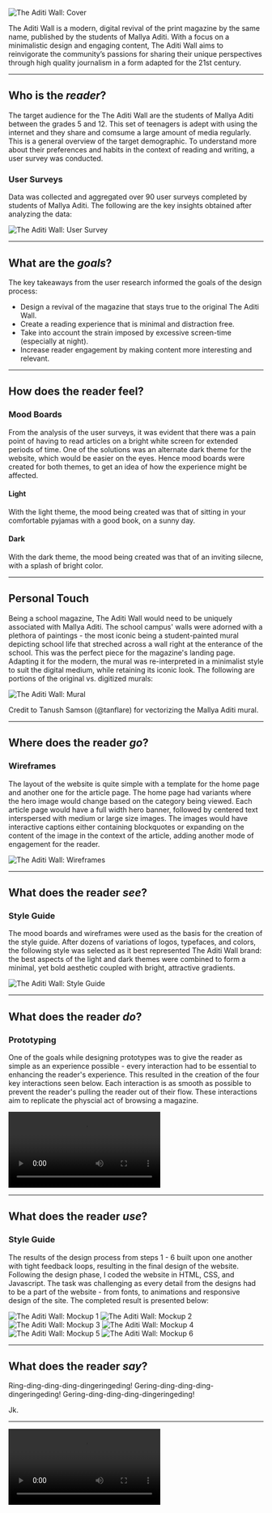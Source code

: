 <div class="post-header">

![The Aditi Wall: Cover](cover.svg "The Aditi Wall: Cover")

</div>

<div class="post-body">

The Aditi Wall is a modern, digital revival of the print magazine by the same name, published by the students of Mallya Aditi. With a focus on a minimalistic design and engaging content, The Aditi Wall aims to reinvigorate the community’s passions for sharing their unique perspectives through high quality journalism in a form adapted for the 21st century.

---

## Who is the *reader*?

The target audience for the The Aditi Wall are the students of Mallya Aditi between the grades 5 and 12. This set of teenagers is adept with using the internet and they share and comsume a large amount of media regularly. This is a general overview of the target demographic. To understand more about their preferences and habits in the context of reading and writing, a user survey was conducted.

### User Surveys

Data was collected and aggregated over 90 user surveys completed by students of Mallya Aditi. The following are the key insights obtained after analyzing the data:

<div class="image image-light">

![The Aditi Wall: User Survey](1.png "The Aditi Wall: User Survey")

</div>

---

## What are the *goals*?

The key takeaways from the user research informed the goals of the design process: 

* Design a revival of the magazine that stays true to the original The Aditi Wall.
* Create a reading experience that is minimal and distraction free.
* Take into account the strain imposed by excessive screen-time (especially at night).  
* Increase reader engagement by making content more interesting and relevant.

---

## How does the reader feel?

### Mood Boards

From the analysis of the user surveys, it was evident that there was a pain point of having to read articles on a bright white screen for extended periods of time. One of the solutions was an alternate dark theme for the website, which would be easier on the eyes. Hence mood boards were created for both themes, to get an idea of how the experience might be affected. 

#### Light

<div class="image image-light image-horizontal"></div>

With the light theme, the mood being created was that of sitting in your comfortable pyjamas with a good book, on a sunny day.

#### Dark

With the dark theme, the mood being created was that of an inviting silecne, with a splash of bright color.

<div class="image image-light image-horizontal"></div>

---

## Personal Touch

Being a school magazine, The Aditi Wall would need to be uniquely associated with Mallya Aditi. The school campus' walls were adorned with a plethora of paintings - the most iconic being a student-painted mural depicting school life that streched across a wall right at the enterance of the school. This was the perfect piece for the magazine's landing page. Adapting it for the modern, the mural was re-interpreted in a minimalist style to suit the digital medium, while retaining its iconic look. The following are portions of the original vs. digitized murals:


<div class="image image-light image-with-caption">

![The Aditi Wall: Mural](2.png "The Aditi Wall: Mural")

</div>
<p class="image-caption">Credit to Tanush Samson (@tanflare) for vectorizing the Mallya Aditi mural.<p>

---

## Where does the reader *go*?

### Wireframes

The layout of the website is quite simple with a template for the home page and another one for the article page. The home page had variants where the hero image would change based on the category being viewed. Each article page would have a full width hero banner, followed by centered text interspersed with medium or large size images. The images would have interactive captions either containing blockquotes or expanding on the content of the image in the context of the article, adding another mode of engagement for the reader.

<div class="image image-light">

![The Aditi Wall: Wireframes](3.png "The Aditi Wall: Wireframes")

</div>

---

## What does the reader *see*?

### Style Guide

The mood boards and wireframes were used as the basis for the creation of the style guide. After dozens of variations of logos, typefaces, and colors, the following style was selected as it best represented The Aditi Wall brand: the best aspects of the light and dark themes were combined to form a minimal, yet bold aesthetic coupled with bright, attractive gradients.

<div class="image image-light">

![The Aditi Wall: Style Guide](4.png "The Aditi Wall: Style Guide")

</div>

---

## What does the reader *do*?

### Prototyping

One of the goals while designing prototypes was to give the reader as simple as an experience possible - every interaction had to be essential to enhancing the reader's experience. This resulted in the creation of the four key interactions seen below. Each  interaction is as smooth as possible to prevent the reader's pulling the reader out of their flow. These interactions aim to replicate the physcial act of browsing a magazine.

<div class="image image-light">

![The Aditi Wall: Prototype](5.mp4 "The Aditi Wall: Prototype")

</div>

---

## What does the reader *use*?

### Style Guide

The results of the design process from steps 1 - 6 built upon one another with tight feedback loops, resulting in the final design of the website. Following the design phase, I coded the website in HTML, CSS, and Javascript. The task was challenging as every detail from the designs had to be a part of the website - from fonts, to animations and responsive design of the site. The completed result is presented below:


<div class="image image-light image-vertical">

![The Aditi Wall: Mockup 1](6.png "The Aditi Wall: Mockup 1")
![The Aditi Wall: Mockup 2](7.png "The Aditi Wall: Mockup 2")
![The Aditi Wall: Mockup 3](8.png "The Aditi Wall: Mockup 3")
![The Aditi Wall: Mockup 4](9.png "The Aditi Wall: Mockup 4")
![The Aditi Wall: Mockup 5](10.png "The Aditi Wall: Mockup 5")
![The Aditi Wall: Mockup 6](11.png "The Aditi Wall: Mockup 6")

</div>

---

## What does the reader *say*?

Ring-ding-ding-ding-dingeringeding!
Gering-ding-ding-ding-dingeringeding!
Gering-ding-ding-ding-dingeringeding!

Jk.

---

<div class="image image-light">

![The Aditi Wall: Mockup 7](12.mp4 "The Aditi Wall: Mockup 7")

</div>

</div>